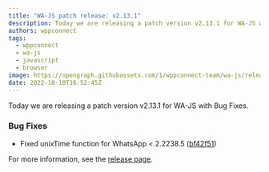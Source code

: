 ```yaml
---
title: "WA-JS patch release: v2.13.1"
description: Today we are releasing a patch version v2.13.1 for WA-JS with Bug Fixes.
authors: wppconnect
tags:
  - wppconnect
  - wa-js
  - javascript
  - browser
image: https://opengraph.githubassets.com/1/wppconnect-team/wa-js/releases/tag/v2.13.1
date: 2022-10-10T16:52:45Z
---
```


Today we are releasing a patch version v2.13.1 for WA-JS with Bug Fixes.

<!--truncate-->

### Bug Fixes

* Fixed unixTime function for WhatsApp < 2.2238.5 ([bf42f51](https://github.com/wppconnect-team/wa-js/commit/bf42f51db46bc24041b3426080d61bc4790335ed))

For more information, see the [release page](https://github.com/wppconnect-team/wa-js/releases/tag/v2.13.1).